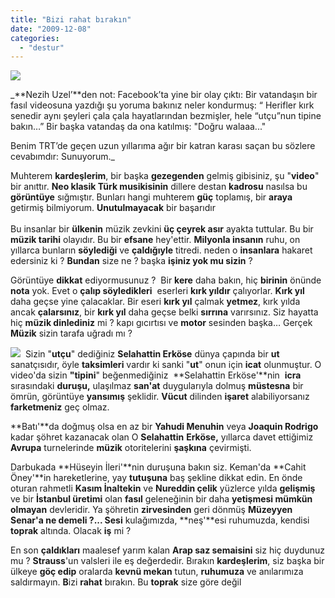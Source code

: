 ```yaml
---
title: "Bizi rahat bırakın"
date: "2009-12-08"
categories: 
  - "destur"
---
```


_**![](/uploads/image/ses.jpg)**_

_**Nezih Uzel’**den not: Facebook’ta yine bir olay çıktı: Bir vatandaşın bir fasıl videosuna yazdığı şu yoruma bakınız neler kondurmuş: “ Herifler kırk senedir aynı şeyleri çala çala hayatlarından bezmişler, hele “utçu”nun tipine bakın…” Bir başka vatandaş da ona katılmış: "Doğru walaaa..."    
  
Benim TRT’de geçen uzun yıllarıma ağır bir katran karası saçan bu sözlere cevabımdır: Sunuyorum._

Muhterem **kardeşlerim**, bir başka **gezegenden** gelmiş gibisiniz, şu "**video**" bir anıttır. **Neo klasik Türk musikisinin** dillere destan **kadrosu** nasılsa bu **görüntüye** sığmıştır. Bunları hangi muhterem **güç** toplamış, bir **araya** getirmiş bilmiyorum. **Unutulmayacak** bir başarıdır  
   
Bu insanlar bir **ülkenin** müzik zevkini **üç çeyrek asır** ayakta tuttular. Bu bir **müzik tarihi** olayıdır. Bu bir **efsane** hey'ettir. **Milyonla insanın** ruhu, on yıllarca bunların **söylediği** ve **çaldığıyle** titredi. neden o **insanlara** hakaret edersiniz ki ? **Bundan** size ne ? başka **işiniz yok mu sizin** ?

Görüntüye **dikkat** ediyormusunuz ?  Bir **kere** daha bakın, hiç **birinin** önünde **nota** yok. Evet o **çalıp söyledikleri**  eserleri **kırk yıldır** çalıyorlar. **Kırk yıl** daha geçse yine çalacaklar. Bir eseri **kırk yıl** çalmak **yetmez**, kırk yılda ancak **çalarsınız**, bir **kırk yıl** daha geçse belki **sırrına** varırsınız. Siz hayatta hiç **müzik dinlediniz** mi ? kapı gıcırtısı ve **motor** sesinden başka… Gerçek **Müzik** sizin tarafa uğradı mı ?

![](/uploads/image/nota.jpg)  Sizin "**utçu**" dediğiniz **Selahattin Erköse** dünya çapında bir **ut** sanatçısıdır, öyle **taksimleri** vardır ki sanki "**ut**" onun için **icat** olunmuştur. O video'da sizin **"tipini**" beğenmediğiniz  **Selahattin Erköse'**nin  **icra** sırasındaki **duruşu,** ulaşılmaz **san'at** duygularıyla dolmuş **müstesna** bir ömrün, görüntüye **yansımış** şeklidir. **Vücut** dilinden **işaret** alabiliyorsanız **farketmeniz** geç olmaz. 

**Batı'**da doğmuş olsa en az bir **Yahudi Menuhin** veya **Joaquin Rodrigo** kadar şöhret kazanacak olan O **Selahattin** **Erköse,** yıllarca davet ettiğimiz **Avrupa** turnelerinde **müzik** otoritelerini **şaşkına** çevirmişti.

Darbukada **Hüseyin İleri'**nin duruşuna bakın siz. Keman'da **Cahit Öney'**in hareketlerine, yay **tutuşuna** baş şekline dikkat edin. En önde oturan rahmetli **Kasım İnaltekin** ve **Nureddin çelik** yüzlerce yılda **gelişmiş** ve bir **İstanbul üretimi** olan **fasıl** geleneğinin bir daha **yetişmesi mümkün olmayan** devleridir. Ya şöhretin **zirvesinden** geri dönmüş **Müzeyyen Senar'**a ne demeli ?**... Sesi** kulağımızda, **neş'**esi ruhumuzda, kendisi **toprak** altında. Olacak **iş** mi ?

En son **çaldıkları** maalesef yarım kalan **Arap saz semaisini** siz hiç duydunuz mu ? **Strauss**'un valsleri ile eş değerdedir. Bırakın **kardeşlerim**, siz başka bir ülkeye **göç edip** oralarda **kevnü mekan** tutun, **ruhumuza** ve anılarımıza saldırmayın. **B**izi **rahat** bırakın. Bu **toprak** size göre değil
